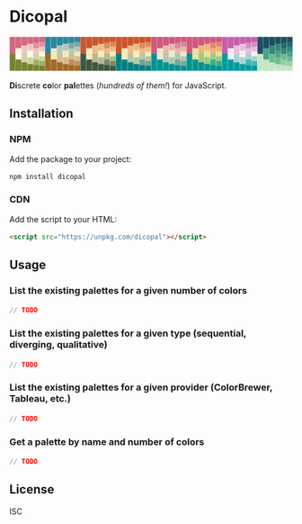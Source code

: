 # Dicopal

![palettes](./palettes.png)

**Di**screte **co**lor **pal**ettes (*hundreds of them!*) for JavaScript.

## Installation

### NPM

Add the package to your project:

```bash
npm install dicopal
```

### CDN

Add the script to your HTML:

```html
<script src="https://unpkg.com/dicopal"></script>
```

## Usage

### List the existing palettes for a given number of colors


```javascript
// TODO
```

### List the existing palettes for a given type (sequential, diverging, qualitative)

```javascript
// TODO
```

### List the existing palettes for a given provider (ColorBrewer, Tableau, etc.)

```javascript
// TODO
```

### Get a palette by name and number of colors

```javascript
// TODO
```

## License

ISC

